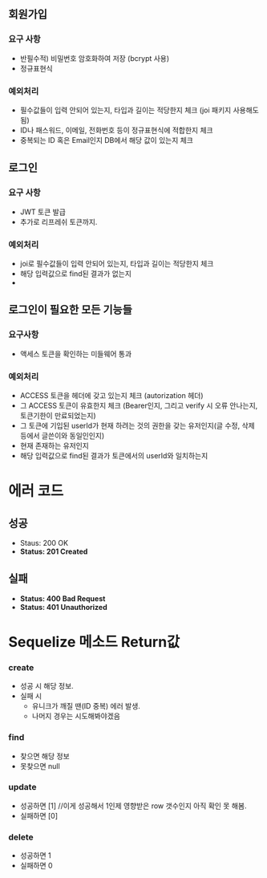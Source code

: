 ## 회원가입

### 요구 사항

- 반필수적) 비밀번호 암호화하여 저장 (bcrypt 사용)
- 정규표현식

### 예외처리

- 필수값들이 입력 안되어 있는지, 타입과 길이는 적당한지 체크 (joi 패키지 사용해도 됨)
- ID나 패스워드, 이메일, 전화번호 등이 정규표현식에 적합한지 체크
- 중복되는 ID 혹은 Email인지 DB에서 해당 값이 있는지 체크

## 로그인

### 요구 사항

- JWT 토큰 발급
- 추가로 리프레쉬 토큰까지.

### 예외처리

- joi로 필수값들이 입력 안되어 있는지, 타입과 길이는 적당한지 체크
- 해당 입력값으로 find된 결과가 없는지
- 

## 로그인이 필요한 모든 기능들

### 요구사항

- 액세스 토큰을 확인하는 미들웨어 통과

### 예외처리

- ACCESS 토큰을 헤더에 갖고 있는지 체크 (autorization 헤더)
- 그 ACCESS 토큰이 유효한지 체크 (Bearer인지, 그리고 verify 시 오류 안나는지, 토큰기한이 만료되었는지)
- 그 토큰에 기입된 userId가 현재 하려는 것의 권한을 갖는 유저인지(글 수정, 삭제 등에서 글쓴이와 동일인인지)
- 현재 존재하는 유저인지
- 해당 입력값으로 find된 결과가 토큰에서의 userId와 일치하는지

# 에러 코드

## 성공

- Staus: 200 OK
- **Status: 201 Created**

## 실패

- **Status: 400 Bad Request**
- **Status: 401 Unauthorized**

# Sequelize 메소드 Return값

### create

- 성공 시 해당 정보.
- 실패 시
    - 유니크가 깨질 땐(ID 중복) 에러 발생.
    - 나머지 경우는 시도해봐야겠음

### find

- 찾으면 해당 정보
- 못찾으면 null

### update

- 성공하면 [1]  //이게 성공해서 1인제 영향받은 row 갯수인지 아직 확인 못 해봄.
- 실패하면 [0]

### delete

- 성공하면 1
- 실패하면 0
